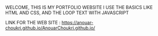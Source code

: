 WELCOME,
THIS IS MY PORTFOLIO WEBSITE 
I USE THE BASICS LIKE HTML AND CSS,
AND THE LOOP TEXT WITH JAVASCRIPT

LINK FOR THE WEB SITE :
https://anouar-choukri.github.io/AnouarChoukri.github.io/

